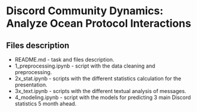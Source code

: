 # Discord Community Dynamics: Analyze Ocean Protocol Interactions

## Files description

- README.md - task and files description.
- 1_preprocessing.ipynb - script with the data cleaning and preprocessing.
- 2x_stat.ipynb - scripts with the different statistics calculation for the presentation.
- 3x_text.ipynb - scripts with the different textual analysis of messages.
- 4_modeling.ipynb - script with the models for predicting 3 main Discord statistics 5 month ahead.